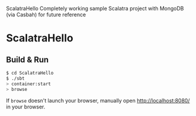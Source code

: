 
ScalatraHello
Completely working sample Scalatra project with MongoDB (via Casbah) for future reference

# ScalatraHello #

## Build & Run ##

```sh
$ cd ScalatraHello
$ ./sbt
> container:start
> browse
```

If `browse` doesn't launch your browser, manually open [http://localhost:8080/](http://localhost:8080/) in your browser.
